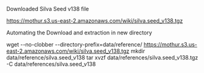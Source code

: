 Downloaded Silva Seed v138 file

https://mothur.s3.us-east-2.amazonaws.com/wiki/silva.seed_v138.tgz

Automating the Download and extraction in new directory

wget --no-clobber --directory-prefix=data/reference/ https://mothur.s3.us-east-2.amazonaws.com/wiki/silva.seed_v138.tgz
mkdir data/reference/silva.seed_v138
tar xvzf data/references/silva.seed_v138.tgz -C data/references/silva.seed_v138

